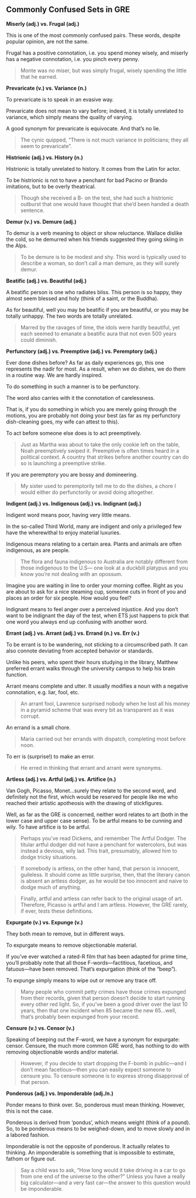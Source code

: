## Commonly Confused Sets in GRE

**Miserly (adj.) vs. Frugal (adj.)**

This is one of the most commonly confused pairs. These words, despite popular opinion, are not the same.

Frugal has a positive connotation, i.e. you spend money wisely, and miserly has a negative connotation, i.e. you pinch every penny.

> Monte was no miser, but was simply frugal, wisely spending the little that he earned.

**Prevaricate (v.) vs. Variance (n.)**

To prevaricate is to speak in an evasive way.

Prevaricate does not mean to vary before; indeed, it is totally unrelated to variance, which simply means the quality of varying.

A good synonym for prevaricate is equivocate. And that’s no lie.

> The cynic quipped, “There is not much variance in politicians; they all seem to prevaricate”.

**Histrionic (adj.) vs. History (n.)**

Histrionic is totally unrelated to history. It comes from the Latin for actor.

To be histrionic is not to have a penchant for bad Pacino or Brando imitations, but to be overly theatrical.

> Though she received a B- on the test, she had such a histrionic outburst that one would have thought that she’d been handed a death sentence.

**Demur (v.) vs. Demure (adj.)**

To demur is a verb meaning to object or show reluctance. Wallace dislike the cold, so he demurred when his friends suggested they going skiing in the Alps.

> To be demure is to be modest and shy. This word is typically used to describe a woman, so don’t call a man demure, as they will surely demur.

**Beatific (adj.) vs. Beautiful (adj.)**

A beatific person is one who radiates bliss. This person is so happy, they almost seem blessed and holy (think of a saint, or the Buddha).

As for beautiful, well you may be beatific if you are beautiful, or you may be totally unhappy. The two words are totally unrelated.

> Marred by the ravages of time, the idols were hardly beautiful, yet each seemed to emanate a beatific aura that not even 500 years could diminish.

**Perfunctory (adj.) vs. Preemptive (adj.) vs. Peremptory (adj.)**

Ever done dishes before? As far as daily experiences go, this one represents the nadir for most. As a result, when we do dishes, we do them in a routine way. We are hardly inspired.

To do something in such a manner is to be perfunctory.

The word also carries with it the connotation of carelessness.

That is, if you do something in which you are merely going through the motions, you are probably not doing your best (as far as my perfunctory dish-cleaning goes, my wife can attest to this).

To act before someone else does is to act preemptively.

> Just as Martha was about to take the only cookie left on the table, Noah preemptively swiped it. Preemptive is often times heard in a political context. A country that strikes before another country can do so is launching a preemptive strike.

If you are peremptory you are bossy and domineering.

> My sister used to peremptorily tell me to do the dishes, a chore I would either do perfunctorily or avoid doing altogether.

**Indigent (adj.) vs. Indigenous (adj.) vs. Indignant (adj.)**

Indigent word means poor, having very little means.

In the so-called Third World, many are indigent and only a privileged few have the wherewithal to enjoy material luxuries.

Indigenous means relating to a certain area. Plants and animals are often indigenous, as are people.

> The flora and fauna indigenous to Australia are notably different from those indigenous to the U.S— one look at a duckbill platypus and you know you’re not dealing with an opossum.

Imagine you are waiting in line to order your morning coffee. Right as you are about to ask for a nice steaming cup, someone cuts in front of you and places an order for six people. How would you feel?

Indignant means to feel anger over a perceived injustice. And you don’t want to be indignant the day
of the test, when ETS just happens to pick that one word you always end up confusing with another
word.

**Errant (adj.) vs. Arrant (adj.) vs. Errand (n.) vs. Err (v.)**

To be errant is to be wandering, not sticking to a circumscribed path. It can also connote deviating from accepted behavior or standards.

Unlike his peers, who spent their hours studying in the library, Matthew preferred errant walks through the university campus to help his brain function.

Arrant means complete and utter. It usually modifies a noun with a negative connotation, e.g. liar,
fool, etc.

> An arrant fool, Lawrence surprised nobody when he lost all his money in a pyramid scheme that was every bit as transparent as it was corrupt.

An errand is a small chore.

> Maria carried out her errands with dispatch, completing most before noon.

To err is (surprise!) to make an error.

> He erred in thinking that errant and arrant were synonyms.

**Artless (adj.) vs. Artful (adj.) vs. Artifice (n.)**

Van Gogh, Picasso, Monet…surely they relate to the second word, and definitely not the first, which would be reserved for people like me who reached their artistic apotheosis with the drawing of stickfigures.

Well, as far as the GRE is concerned, neither word relates to art (both in the lower case and upper case sense). To be artful means to be cunning and wily. To have artifice is to be artful.

> Perhaps you’ve read Dickens, and remember The Artful Dodger. The titular artful dodger did not have a penchant for watercolors, but was instead a devious, wily lad. This trait, presumably, allowed him to dodge tricky situations.

> If somebody is artless, on the other hand, that person is innocent, guileless. It should come as little surprise, then, that the literary canon is absent an artless dodger, as he would be too innocent and naive to dodge much of anything.

> Finally, artful and artless can refer back to the original usage of art. Therefore, Picasso is artful and I am artless. However, the GRE rarely, if ever, tests these definitions.

**Expurgate (v.) vs. Expunge (v.)**

They both mean to remove, but in different ways.

To expurgate means to remove objectionable material.

If you’ve ever watched a rated-R film that has been adapted for prime time, you’ll probably note that all those F-words—factitious, facetious, and fatuous—have been removed. That’s expurgation (think of the “beep”).

To expunge simply means to wipe out or remove any trace off.

> Many people who commit petty crimes have those crimes expunged from their records, given that person doesn’t decide to start running every other red light. So, if you’ve been a good driver over the last 10 years, then that one incident when 85 became the new 65…well, that’s probably been expunged from your record.

**Censure (v.) vs. Censor (v.)**

Speaking of beeping out the F-word, we have a synonym for expurgate: censor. Censure, the much more common GRE word, has nothing to do with removing objectionable words and/or material.

> However, if you decide to start dropping the F-bomb in public—and I don’t mean facetious—then you can easily expect someone to censure you. To censure someone is to express strong disapproval of that person.

**Ponderous (adj.) vs. Imponderable (adj./n.)**

Ponder means to think over. So, ponderous must mean thinking. However, this is not the case.

Ponderous is derived from ‘pondus’, which means weight (think of a pound). So, to be ponderous means to be weighed-down, and to move slowly and in a labored fashion.

Imponderable is not the opposite of ponderous. It actually relates to thinking. An imponderable is something that is impossible to estimate, fathom or figure out.

> Say a child was to ask, “How long would it take driving in a car to go from one end of the universe to the other?” Unless you have a really big calculator—and a very fast car—the answer to this question would be imponderable.